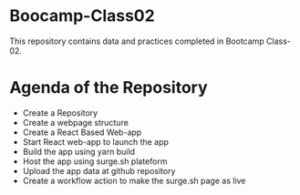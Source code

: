 # Boocamp-Class02
This repository contains data and practices completed in Bootcamp Class-02.
# Agenda of the Repository
  - Create a Repository
  - Create a webpage structure
  - Create a React Based Web-app
  - Start React web-app to launch the app
  - Build the app using yarn build
  - Host the app using surge.sh plateform
  - Upload the app data at github repository
  - Create a workflow action to make the surge.sh page as live
